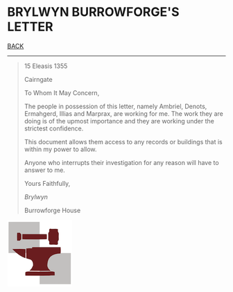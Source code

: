 # BRYLWYN BURROWFORGE'S LETTER 

[BACK](./CULTURE.md)

---

> 15 Eleasis 1355
> 
> Cairngate
> 
> To Whom It May Concern, 
> 
> The people in possession of this letter, namely Ambriel, Denots, Ermahgerd, Illias and Marprax, are working for me. The work they are doing is of the upmost importance and they are working under the strictest confidence. 
> 
> This document allows them access to any records or buildings that is within my power to allow. 
> 
> Anyone who interrupts their investigation for any reason will have to answer to me. 
> 
> Yours Faithfully, 
> 
> *Brylwyn*
> 
> Burrowforge House

![Burrowforge](../ICONS/BURROWFORGE-LOGO-ICON.png)